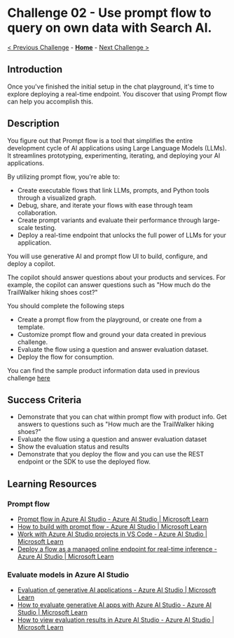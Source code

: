 # Challenge 02 - Use prompt flow to query on own data with Search AI.

 [< Previous Challenge](./Challenge-01.md) - **[Home](../README.md)** - [Next Challenge >](./Challenge-03.md)
 
## Introduction

Once you've finished the initial setup in the chat playground, it's time to explore deploying a real-time endpoint. You discover that using Prompt flow can help you accomplish this.

## Description

You figure out that Prompt flow is a tool that simplifies the entire development cycle of AI applications using Large Language Models (LLMs). It streamlines prototyping, experimenting, iterating, and deploying your AI applications.

By utilizing prompt flow, you're able to:
- Create executable flows that link LLMs, prompts, and Python tools through a visualized graph.
- Debug, share, and iterate your flows with ease through team collaboration.
- Create prompt variants and evaluate their performance through large-scale testing.
- Deploy a real-time endpoint that unlocks the full power of LLMs for your application.

You will use generative AI and prompt flow UI to build, configure, and deploy a copilot.

The copilot should answer questions about your products and services. For example, the copilot can answer questions such as "How much do the TrailWalker hiking shoes cost?"

You should complete the following steps
- Create a prompt flow from the playground, or create one from a template.
- Customize prompt flow and ground your data created in previous challenge.
- Evaluate the flow using a question and answer evaluation dataset.
- Deploy the flow for consumption.

You can find the sample product information data used in previous challenge [here](./Resources/Challenge-01/Data/product-info)

## Success Criteria
- Demonstrate that you can chat within prompt flow with product info. Get answers to questions such as "How much are the TrailWalker hiking shoes?"
- Evaluate the flow using a question and answer evaluation dataset
- Show the evaluation status and results
- Demonstrate that you deploy the flow and you can use the REST endpoint or the SDK to use the deployed flow.

## Learning Resources

### Prompt flow
- [Prompt flow in Azure AI Studio - Azure AI Studio | Microsoft Learn](https://learn.microsoft.com/en-us/azure/ai-studio/how-to/prompt-flow)
- [How to build with prompt flow - Azure AI Studio | Microsoft Learn](https://learn.microsoft.com/en-us/azure/ai-studio/how-to/flow-develop)
- [Work with Azure AI Studio projects in VS Code - Azure AI Studio | Microsoft Learn](https://learn.microsoft.com/en-us/azure/ai-studio/how-to/develop/vscode)
- [Deploy a flow as a managed online endpoint for real-time inference - Azure AI Studio | Microsoft Learn](https://learn.microsoft.com/en-us/azure/ai-studio/how-to/flow-deploy)
### Evaluate models in Azure AI Studio
- [Evaluation of generative AI applications - Azure AI Studio | Microsoft Learn](https://learn.microsoft.com/en-us/azure/ai-studio/concepts/evaluation-approach-gen-ai)
- [How to evaluate generative AI apps with Azure AI Studio - Azure AI Studio | Microsoft Learn](https://learn.microsoft.com/en-us/azure/ai-studio/how-to/evaluate-generative-ai-app)
- [How to view evaluation results in Azure AI Studio - Azure AI Studio | Microsoft Learn](https://learn.microsoft.com/en-us/azure/ai-studio/how-to/evaluate-flow-results)